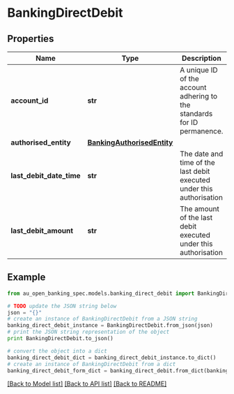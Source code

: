 # BankingDirectDebit


## Properties

Name | Type | Description | Notes
------------ | ------------- | ------------- | -------------
**account_id** | **str** | A unique ID of the account adhering to the standards for ID permanence. | 
**authorised_entity** | [**BankingAuthorisedEntity**](BankingAuthorisedEntity.md) |  | 
**last_debit_date_time** | **str** | The date and time of the last debit executed under this authorisation | [optional] 
**last_debit_amount** | **str** | The amount of the last debit executed under this authorisation | [optional] 

## Example

```python
from au_open_banking_spec.models.banking_direct_debit import BankingDirectDebit

# TODO update the JSON string below
json = "{}"
# create an instance of BankingDirectDebit from a JSON string
banking_direct_debit_instance = BankingDirectDebit.from_json(json)
# print the JSON string representation of the object
print BankingDirectDebit.to_json()

# convert the object into a dict
banking_direct_debit_dict = banking_direct_debit_instance.to_dict()
# create an instance of BankingDirectDebit from a dict
banking_direct_debit_form_dict = banking_direct_debit.from_dict(banking_direct_debit_dict)
```
[[Back to Model list]](../README.md#documentation-for-models) [[Back to API list]](../README.md#documentation-for-api-endpoints) [[Back to README]](../README.md)


